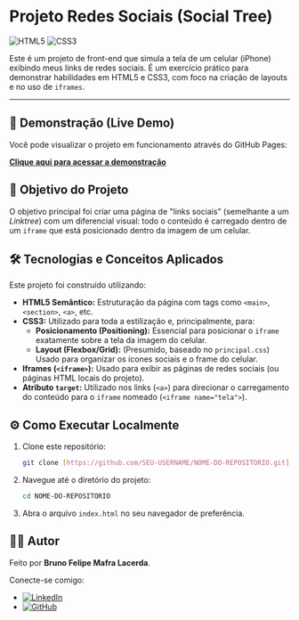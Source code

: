 # Projeto Redes Sociais (Social Tree)

![HTML5](https://img.shields.io/badge/HTML5-E34F26?style=for-the-badge&logo=html5&logoColor=white)
![CSS3](https://img.shields.io/badge/CSS3-1572B6?style=for-the-badge&logo=css3&logoColor=white)

Este é um projeto de front-end que simula a tela de um celular (iPhone) exibindo meus links de redes sociais. É um exercício prático para demonstrar habilidades em HTML5 e CSS3, com foco na criação de layouts e no uso de `iframes`.

---

## 🚀 Demonstração (Live Demo)

Você pode visualizar o projeto em funcionamento através do GitHub Pages:

**[Clique aqui para acessar a demonstração](https://kugikibf.github.io/Projeto-Redes-Socias/)**


## 🎯 Objetivo do Projeto

O objetivo principal foi criar uma página de "links sociais" (semelhante a um *Linktree*) com um diferencial visual: todo o conteúdo é carregado dentro de um `iframe` que está posicionado dentro da imagem de um celular.

## 🛠️ Tecnologias e Conceitos Aplicados

Este projeto foi construído utilizando:

* **HTML5 Semântico:** Estruturação da página com tags como `<main>`, `<section>`, `<a>`, etc.
* **CSS3:** Utilizado para toda a estilização e, principalmente, para:
    * **Posicionamento (Positioning):** Essencial para posicionar o `iframe` exatamente sobre a tela da imagem do celular.
    * **Layout (Flexbox/Grid):** (Presumido, baseado no `principal.css`) Usado para organizar os ícones sociais e o frame do celular.
* **Iframes (`<iframe>`):** Usado para exibir as páginas de redes sociais (ou páginas HTML locais do projeto).
* **Atributo `target`:** Utilizado nos links (`<a>`) para direcionar o carregamento do conteúdo para o `iframe` nomeado (`<iframe name="tela">`).

## ⚙️ Como Executar Localmente

1.  Clone este repositório:
    ```bash
    git clone [https://github.com/SEU-USERNAME/NOME-DO-REPOSITORIO.git](https://github.com/SEU-USERNAME/NOME-DO-REPOSITORIO.git)
    ```
2.  Navegue até o diretório do projeto:
    ```bash
    cd NOME-DO-REPOSITORIO
    ```
3.  Abra o arquivo `index.html` no seu navegador de preferência.

## 👨‍💻 Autor

Feito por **Bruno Felipe Mafra Lacerda**.

Conecte-se comigo:

* [![LinkedIn](https://img.shields.io/badge/LinkedIn-0077B5?style=for-the-badge&logo=linkedin&logoColor=white)](https://www.linkedin.com/in/bruno-felipe-7956bb351/)
* [![GitHub](https://img.shields.io/badge/GitHub-181717?style=for-the-badge&logo=github&logoColor=white)](https://github.com/KugikiBF)
